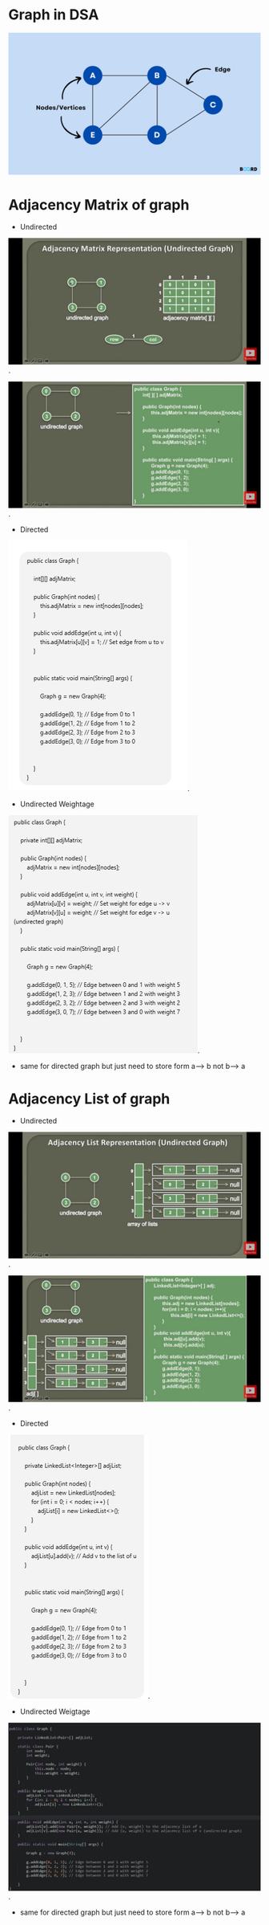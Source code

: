 # Graph in DSA

![Local Image](./images/Graphs-in-DSA.png)

# Adjacency Matrix of graph  

- Undirected 

![Local Image](./images/image-1.jpeg).

![Local Image](./images/image-2.jpeg).

- Directed 

![Local Image](./images/image-3-1.png).

- Undirected Weightage 

![Local Image](./images/image-4-2.png).

- same for directed graph but just need to store form a--> b not b--> a


# Adjacency List of graph

- Undirected 

![Local Image](./images/image-2-1.jpeg).

![Local Image](./images/image-2-2.jpeg).

- Directed

![Local Image](./images/image-3-2.png).

- Undirected Weigtage

![Local Image](./images/image-4-1.png).

- same for directed graph but just need to store form a--> b not b--> a
